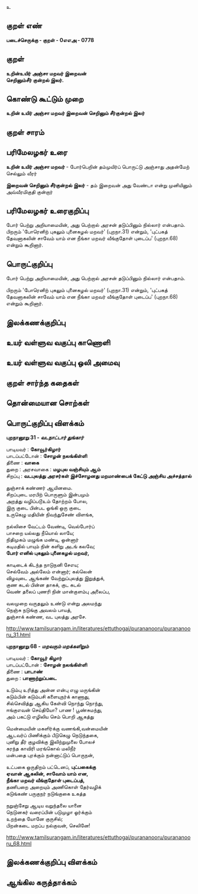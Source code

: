 உ

## குறள் எண் 

**படைச்செருக்கு - குறள் - 0எஎஅ - 0778**

## குறள் 

**உறின்உயிர் அஞ்சா மறவர் இறைவன்  
செறினும்சீர் குன்றல் இலர்.**

## கொண்டு கூட்டும் முறை

**உறின் உயிர் அஞ்சா மறவர் இறைவன் செறினும் சீர்குன்றல் இலர்**

## குறள் சாரம் 


## பரிமேலழகர் உரை

**உறின் உயிர் அஞ்சா மறவர்** - போர்பெறின் தம்முயிர்ப் பொருட்டு அஞ்சாது அதன்மேற் செல்லும் வீரர் 

**இறைவன் செறினும் சீர்குன்றல் இலர்** - தம் இறைவன் அது வேண்டா என்று முனியினும் அவ்வீரமிகுதி குன்றார்

## பரிமேலழகர் உரைகுறிப்பு   

போர் பெற்று அறியாமையின், அது பெற்றால் அரசன் தடுப்பினும் நில்லார் என்பதாம். பிறரும் 'போரெனிற் புகலும் புனைகழல் மறவர்' (புறநா.31) என்றும், 'புட்பகத் தேவனாகலின் சாவேம் யாம் என நீங்கா மறவர் வீங்குதோள் புடைப்ப' (புறநா.68) என்றும் கூறினார்.

## பொருட்குறிப்பு 

போர் பெற்று அறியாமையின், அது பெற்றால் அரசன் தடுப்பினும் நில்லார் என்பதாம். 

பிறரும் 'போரெனிற் புகலும் புனைகழல் மறவர்' (புறநா.31) என்றும், 'புட்பகத் தேவனாகலின் சாவேம் யாம் என நீங்கா மறவர் வீங்குதோள் புடைப்ப' (புறநா.68) என்றும் கூறினார்.

## இலக்கணக்குறிப்பு  


## உயர் வள்ளுவ வகுப்பு காணொளி


## உயர் வள்ளுவ வகுப்பு ஒலி அமைவு 

 
## குறள் சார்ந்த கதைகள் 


## தொன்மையான சொற்கள்


## பொருட்குறிப்பு விளக்கம்

**புறநானூறு 31 - _வடநாட்டார் துங்கார்_**   

பாடியவர் : **கோவூர்கிழார்**  
பாடப்பட்டோன் : **சோழன் நலங்கிள்ளி**    
திணை : **வாகை**                    
துறை : அரசவாகை : **மழபுல வஞ்சியும் ஆம்**  
சிறப்பு : **வடபுலத்து அரசர்கள் இச்சோழனது மறமாண்பைக் கேட்டு அஞ்சிய அச்சத்தால்**

துஞ்சாக் கண்ணர் ஆயினமை.  
சிறப்புடை மரபிற் பொருளும் இன்பமும்  
அறத்து வழிப்படூஉம் தோற்றம் போல,  
இரு குடை பின்பட ஓங்கி ஒரு குடை  
உருகெழு மதியின் நிவந்துசேண் விளங்க,  

நல்லிசை வேட்டம் வேண்டி, வெல்போர்ப்  
பாசறை யல்லது நீயொல் லாயே;  
நிதிமுகம் மழுங்க மண்டி, ஒன்னார்  
கடிமதில் பாயும் நின் களிறு அடங் கலவே;  
**போர் எனில் புகலும் புனைகழல் மறவர்,**	

காடிடைக் கிடந்த நாடுநனி சேஎய;  
செல்வேம் அல்லேம் என்னார்; கல்லென்  
விழவுடை ஆங்கண் வேற்றுப்புலத்து இறுத்துக்,  
குண கடல் பின்ன தாகக், குட கடல்  
வெண் தலைப் புணரி நின் மான்குளம்பு அலைப்ப,

வலமுறை வருதலும் உண்டு என்று அலமந்து  
நெஞ்சு நடுங்கு அவலம் பாயத்,  
துஞ்சாக் கண்ண, வட புலத்து அரசே. 

http://www.tamilsurangam.in/literatures/ettuthogai/purananooru/purananooru_31.html

**புறநானூறு 68 - _மறவரும் மறக்களிறும்_**

பாடியவர் : **கோவூர் கிழார்**   
பாடப்பட்டோன் : **சோழன் நலங்கிள்ளி**  
திணை : **பாடாண்**  
துறை : **பாணாற்றுப்படை**  

உடும்பு உரித்து அன்ன என்பு எழு மருங்கின்  
கடும்பின் கடும்பசி களையுநர்க் காணாது,  
சில்செவித்து ஆகிய கேள்வி நொந்து நொந்து,  
ஈங்குஎவன் செய்தியோ? பாண ! பூண்சுமந்து,  
அம் பகட்டு எழிலிய செம் பொறி ஆகத்து  	

மென்மையின் மகளிர்க்கு வணங்கி,வன்மையின்  
ஆடவர்ப் பிணிக்கும் பீடுகெழு நெடுந்தகை,  
புனிறு தீர் குழவிக்கு இலிற்றுமுலை போலச்  
சுரந்த காவிரி மரங்கொல் மலிநீர்  
மன்பதை புரக்கும் நன்னாட்டுப் பொருநன்,  

உட்பகை ஒருதிறம் பட்டெனப், **புட்பகைக்கு  
ஏவான் ஆகலின், சாவோம் யாம் என,  
நீங்கா மறவர் வீங்குதோள் புடைப்பத்,**   
தணிபறை அறையும் அணிகொள் தேர்வழிக்  
கடுங்கண் பருகுநர் நடுங்குகை உகத்த  

நறுஞ்சேறு ஆடிய வறுந்தலை யானை  
நெடுனகர் வரைப்பின் படுமுழா ஓர்க்கும்  
உறந்தை யோனே குருசில்;  
பிறன்கடை மறப்ப நல்குவன், செலினே!

http://www.tamilsurangam.in/literatures/ettuthogai/purananooru/purananooru_68.html

## இலக்கணக்குறிப்பு விளக்கம்


## ஆங்கில கருத்தாக்கம் 


